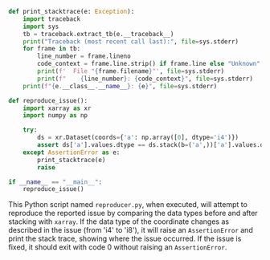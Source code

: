 ```python
def print_stacktrace(e: Exception):
    import traceback
    import sys
    tb = traceback.extract_tb(e.__traceback__)
    print("Traceback (most recent call last):", file=sys.stderr)
    for frame in tb:
        line_number = frame.lineno
        code_context = frame.line.strip() if frame.line else "Unknown"
        print(f'  File "{frame.filename}"', file=sys.stderr)
        print(f"    {line_number}: {code_context}", file=sys.stderr)
    print(f"{e.__class__.__name__}: {e}", file=sys.stderr)

def reproduce_issue():
    import xarray as xr
    import numpy as np

    try:
        ds = xr.Dataset(coords={'a': np.array([0], dtype='i4')})
        assert ds['a'].values.dtype == ds.stack(b=('a',))['a'].values.dtype, "Data type changed after stacking."
    except AssertionError as e:
        print_stacktrace(e)
        raise

if __name__ == "__main__":
    reproduce_issue()
```

This Python script named `reproducer.py`, when executed, will attempt to reproduce the reported issue by comparing the data types before and after stacking with `xarray`. If the data type of the coordinate changes as described in the issue (from 'i4' to 'i8'), it will raise an `AssertionError` and print the stack trace, showing where the issue occurred. If the issue is fixed, it should exit with code 0 without raising an `AssertionError`.
